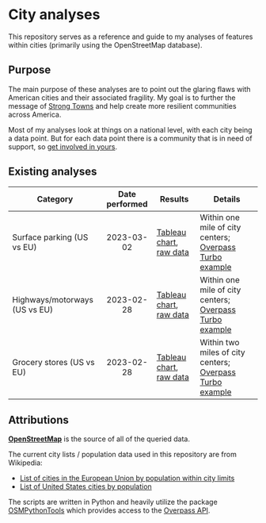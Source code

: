 # City analyses

This repository serves as a reference and guide to my analyses of features within cities (primarily using the OpenStreetMap database). 

## Purpose

The main purpose of these analyses are to point out the glaring flaws with American cities and their associated fragility. My goal is to further the message of [Strong Towns](https://www.strongtowns.org/about) and help create more resilient communities across America.

Most of my analyses look at things on a national level, with each city being a data point. But for each data point there is a community that is in need of support, so [get involved in yours](https://www.strongtowns.org/local).

## Existing analyses

| Category | Date performed | Results | Details |
| -------- | :------------: | ------- | ------- |
| Surface parking (US vs EU) | 2023-03-02 | [Tableau chart](https://public.tableau.com/views/Cityparking/Sheet1?:language=en-US&:display_count=n&:origin=viz_share_link), [raw data](results/parking_20230302T152521Z.csv) | Within one mile of city centers; [Overpass Turbo example](https://overpass-turbo.eu/s/1tGp) |
| Highways/motorways (US vs EU) | 2023-02-28 | [Tableau chart](https://public.tableau.com/views/Cityhighways/Sheet1?:language=en-US&:display_count=n&:origin=viz_share_link), [raw data](results/motorways_20230228T200310Z.csv) | Within one mile of city centers; [Overpass Turbo example](https://overpass-turbo.eu/s/1tGx) |
| Grocery stores (US vs EU) | 2023-02-28 | [Tableau chart](https://public.tableau.com/views/Citygrocerystores/Sheet1?:language=en-US&:display_count=n&:origin=viz_share_link), [raw data](results/groceries_20230228T183627Z.csv) | Within two miles of city centers; [Overpass Turbo example](https://overpass-turbo.eu/s/1tGt) |

## Attributions

[**OpenStreetMap**](https://www.openstreetmap.org) is the source of all of the queried data.

The current city lists / population data used in this repository are from Wikipedia:

- [List of cities in the European Union by population within city limits](https://en.wikipedia.org/wiki/List_of_cities_in_the_European_Union_by_population_within_city_limits)
- [List of United States cities by population](https://en.wikipedia.org/wiki/List_of_United_States_cities_by_population)

The scripts are written in Python and heavily utilize the package [OSMPythonTools](https://github.com/mocnik-science/osm-python-tools) which provides access to the [Overpass API](https://wiki.openstreetmap.org/wiki/Overpass_API).
